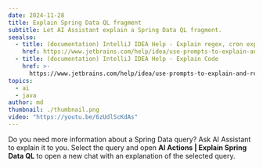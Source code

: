 ```yaml
---
date: 2024-11-28
title: Explain Spring Data QL fragment
subtitle: Let AI Assistant explain a Spring Data QL fragment.
seealso:
  - title: (documentation) IntelliJ IDEA Help - Explain regex, cron expressions, and SQL queries
    href: https://www.jetbrains.com/help/idea/use-prompts-to-explain-and-refactor-your-code.html#ai-explain-injected-fragments
  - title: (documentation) IntelliJ IDEA Help - Explain Code
    href: >-
      https://www.jetbrains.com/help/idea/use-prompts-to-explain-and-refactor-your-code.html#ai-explain-code
topics:
  - ai
  - java
author: md
thumbnail: ./thumbnail.png
video: "https://youtu.be/6zUdlScKdAs"
---
```


Do you need more information about a Spring Data query? Ask AI Assistant to explain it to you. Select the query and open **AI Actions | Explain Spring Data QL** to open a new chat with an explanation of the selected query.
